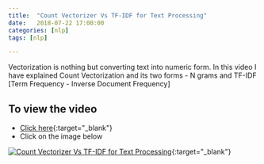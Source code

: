 ```yaml
---
title:  "Count Vectorizer Vs TF-IDF for Text Processing"
date:   2018-07-22 17:00:00
categories: [nlp]
tags: [nlp]

---
```


Vectorization is nothing but converting text into numeric form. In this video I have explained Count Vectorization and its two forms - N grams and TF-IDF [Term Frequency - Inverse Document Frequency]


## To view the video
* [Click here](https://youtu.be/FrmrHyOSyhE){:target="_blank"}
* Click on the image below

[![Count Vectorizer Vs TF-IDF for Text Processing](http://img.youtube.com/vi/FrmrHyOSyhE/0.jpg)](http://www.youtube.com/watch?v=FrmrHyOSyhE){:target="_blank"}
